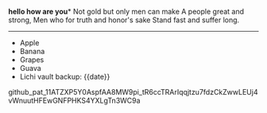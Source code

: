 **hello how are you***
Not gold but only men can make
A people great and strong,
Men who for truth and honor's sake
Stand fast and suffer long.

---
- Apple
- Banana
- Grapes
- Guava
- Lichi
vault backup: {{date}}

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

